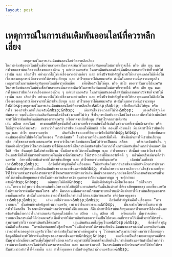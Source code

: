 ```yaml
---
layout: post
---
```



# เหตุการณ์ในการเล่นเดิมพันออนไลน์ที่ควรหลีกเลี่ยง
  			เหตุการณ์ในการเล่นเดิมพันออนไลน์ที่ควรหลีกเลี่ยง  							  					ในการเดิมพันออนไลน์นั้นเชื่อว่าหลายคนนั้นอาจจะคิดว่าในการเดิมพันออนไลน์การที่เราจะได้ หรือ เสีย ทุน และกำไรของเรานั้นเกิดจากเรื่องของดวงล้วน ๆ แต่เปล่าเลยครับ ในการเดิมพันออนไลน์นั้นมีหลากหลายปัจจัยที่จะทำให้เรานั้น และ เสียกำไร อย่างมากไม่ใช่แค่เรื่องดวงอย่างเดียว และ หนึ่งปัจจัยสำคัญที่จะทำให้หลายคนคาดไม่ถึงคือในเรื่องของเหตุการณ์ที่อาจจะทำให้เรานั้นเสียทุน และ กำไรของเราได้เลยนะครับ ดังนั้นในบทความนี้เราจะมาพูดถึง เหตุการณ์ในการเล่นเดิมพันออนไลน์ที่ควรหลีกเลี่ยง   เพื่อป้องกันไม่ให้ทุน หรือ กำไร ของเรานั้นหายไปนะครับ   				  			  			  					  									    				  				  					  						 ในการเดิมพันออนไลน์นั้นเชื่อว่าหลายคนนั้นอาจจะคิดว่าในการเดิมพันออนไลน์การที่เราจะได้ หรือ เสีย ทุน และกำไรของเรานั้นเกิดจากเรื่องของดวงล้วน ๆ แต่เปล่าเลยครับ ในการเดิมพันออนไลน์นั้นมีหลากหลายปัจจัยที่จะทำให้เรานั้น และ เสียกำไร อย่างมากไม่ใช่แค่เรื่องดวงอย่างเดียว และ หนึ่งปัจจัยสำคัญที่จะทำให้หลายคนคาดไม่ถึงคือในเรื่องของเหตุการณ์ที่อาจจะทำให้เรานั้นเสียทุน และ กำไรของเราได้เลยนะครับ ดังนั้นในบทความนี้เราจะมาพูดถึง&nbsp;เหตุการณ์ในการเล่นเดิมพันออนไลน์ที่ควรหลีกเลี่ยง&nbsp;&nbsp; เพื่อป้องกันไม่ให้ทุน หรือ กำไร ของเรานั้นหายไปนะครับ&nbsp;&nbsp;    เดิมพันในช่วงเวลาที่ไม่ว่าง&nbsp;    บางครั้งมีนักเดิมพันหลาย คนนั้นเลือกเล่นเดิมพันออนไลน์ในช่วงเวลาที่ไม่ว่าง ซึ่งในการเดิมพันออนไลน์ในช่วงเวลาที่เราไม่ว่างนั้นมีแต่จะทำให้เรานั้นเสียเงินเดิมพันของเรานะครับ หรืออาจจะเสียทั้งทุน ทั้งกำไรจากการเดิมพันเล่น สล็อต ออนไลน์  ทางออกทีดีที่สุดนั้นคือในช่วงเวลาที่เราจะเล่นนั้นให้เล่นในช่วงเวลาที่เรานั้นมีเวลาว่าง หรือไม่มีธุระจะดีกว่านะครับ  เพราะว่าถ้าหากว่าเรานั้นเล่นตอนไม่มีสมาธิ หรือ ตอนที่ไม่ว่างแล้ว มีแต่จะทำให้เรานั้นเสียทุน และ กำไร ของเรานะครับ      เดิมพันในช่วงเวลาที่อินเตอร์เน็ตไม่ดี&nbsp;&nbsp;    อีกข้อที่หลายคนนั้นมองข้ามไปนั้นคือในเรื่องของ “การเดิมพัน” ในช่วงเวลาที่อินเตอร์เน็ตไม่ดี  นั้นมีแต่จะทำให้เรานั้นเสียทุน หรือ กำไรของเราอย่างมากนะครับ เพราะว่าในการเดิมพันออนไลน์ไม่ว่าจะเป็นเกม สล็อต    หรือเกมเดิมพันอื่น ๆ นั้นอย่างที่เรารู้กันว่าในการเดิมพันจะใช้อินเตอร์เน็ตในการเดิมพันดังนั้นถ้าหากว่าในการเดิมพันนั้นถ้าหากว่าอินเตอร์เน็ตไม่ดี หรือ อินเตอร์เน็ตไม่พร้อมใช้งาน นั้นมีแต่จะทำให้เรานั้นเสียทุน และ กำไรของเรา ดังนั้นถ้าหากว่าในช่วงที่อินเตอร์เน็ตไม่ดีนั้นเราอย่าพยายามฝืนเล่นจะดีกว่านะครับ ให้เรารอเวลาที่อินเตอร์เน็ตดี ๆ  แล้วค่อยเริ่มเล่นจะดีกว่านะครับ  ถ้าหากไม่รอมีแต่จะทำให้เรานั้นเสียทุน และ กำไรของเรามากขึ้นนะครับ      เดิมพันในเพื่อฆ่าเวลา&nbsp;&nbsp;    อีกข้อที่สำคัญนั้นคือในเรื่องของ “เดิมพันนั้นถ้าหากว่าเรานั้นจะเดิมพันด้วยการฆ่าเวลา นั้นมีแต่จะทำให้เรานั้นเสียเงินเดิมพันของเรามากขึ้นนะครับ&nbsp; ดังนั้นถ้าหากว่าเราจะเลือกกเล่นในช่วงเวลาที่เราไว้ใช้ฆ่าเวลานั้นเราจะต้องระมัดระวังไว้นะครับเพราะถ้าหากว่าเล่นเพื่อฆ่าเวลาเอาสนุกอย่างเดียวก็มีหลายครั้งนะครับที่จะทำให้เรานั้นเสียทุนของเราดังนั้นถ้าหากว่าเสียดายเงินทุนของเราก็อย่าเล่นเอาสนุก ๆ จะดีกว่านะครับ&nbsp;&nbsp;    เล่นแบบไม่มีสติ&nbsp;    อีกข้อที่สำคัญนั้นคือในเรื่องของ “สติในการเล่น”เพราะว่าถ้าหากว่าในการเล่นนั้นถ้าหากว่าไม่มีสติในการเล่นเดิมพันนั้นมีแต่จะทำให้เราเสียทุนของเรามากขึ้นนะครับยิ่งถ้าหากว่าเรานั้นมีอารมณ์โกรธ หรือ มีมากลเนเพื่อเอาความโกรธมาระบายด้วยแล้วมีแต่จะทำให้เรานั้นเสียทุนของเรามากขึ้นนะครับ ดังนั้นในการเล่นเราควรใช้สติในการเล่นไว้ก่อนจะดีกว่านะครับ เพื่อรักษาทุนของเรา&nbsp;&nbsp;    เล่นแบบไม่วางแผน&nbsp;&nbsp;    อีกข้อที่สำคัญนั้นคือในเรื่องของ “การวางแผน” นั้นค่อนข้างสำคัญอย่างมากนะครับ เพราะว่าในการวางแผน&nbsp;    นั้นจะช่วยให้เรานั้นสามารทำกำไรได้มากขึ้น ในขณะเดียวกันถ้าหากว่าเรานั้นไม่มีแบบแผน ก็มีแต่จะทำให้เรานั้นเสียทุนและกำไรของเราได้มากขึ้นนะครับดังนั้นถ้าหากว่าในการเล่นเดิมพันออนไลน์นั้นเกม สล็อต  เล่น สล็อต ฟรี   หรือเกมอื่น นั้นเราจะต้องวางแผนในการเล่นให้ดีก่อนนะครับเพื่อที่จะทำให้การเดิมพันของเรานั้นเป็นไปตามแผนที่เราวางไว้เพื่อที่จะทำให้เรานั้นสามารถทำกำไรจากการเดิมพันได้นะครับ      เล่นเดิมพันแบบไม่รู้อะไรเลย&nbsp;&nbsp;    อีกข้อที่สำคัญนั้นคือในเรื่องของ “การเดิมพันแบบไม่รู้อะไรเลย”นั้นมีแต่จะทำให้เรานั้นเสียเงินเดิมพันของเราดังนั้นในการเดิมพันนั้นเราควรที่จะลองดูก่อนนะครับว่าในการเดิมพันนั้นเราควรหาข้อมูลต่าง ๆ ไว้ก่อนนะครับเพราะว่าถ้าหากว่าเราไม่ยอมหาข้อมูลก็มีแต่จะทำให้เรานั้นเสียทุนของเรามากขึ้นนะครับ&nbsp;&nbsp;    และนี้เองเป็นเรื่องของเหตุการณ์ที่เรานั้นควรหลีกเลี่ยงนะครับเพื่อไม่หเรานั้นต้องเจอกับเหตุการณ์ที่มีโอกาสที่จะเสียเงินในการเดิมพันนะครับดังนั้นถ้าหากว่าเรานั้นจะเดิมพันออนไลน์ทั้งทีนั้นเราควรจะเลือก และ มองหาจังหวะดี ในการเดิมพันจะดีกว่านะครับจะได้ช่วยให้เรานั้นสามารถทำกำไรได้มากขึ้น และ ทำให้ทุนของเรานั้นยังอยู่กับเราด้วยนะครับผม&nbsp; 					  				    								  				